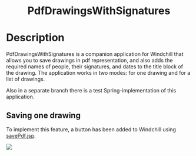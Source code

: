 <h1 align="center">PdfDrawingsWithSignatures</h1>

# Description
PdfDrawingsWithSignatures is a companion application for Windchill that allows you to save drawings in pdf representation,
and also adds the required names of people, their signatures, and dates to the title block of the drawing.
The application works in two modes: for one drawing and for a list of drawings.

Also in a separate branch there is a test Spring-implementation of this application.

## Saving one drawing
To implement this feature, a button has been added to Windchill using [savePdf.jsp](jsp/savePdf.jsp).

![](media/one_drw.gif)

